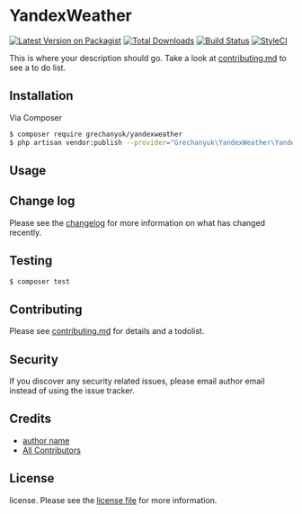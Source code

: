 # YandexWeather

[![Latest Version on Packagist][ico-version]][link-packagist]
[![Total Downloads][ico-downloads]][link-downloads]
[![Build Status][ico-travis]][link-travis]
[![StyleCI][ico-styleci]][link-styleci]

This is where your description should go. Take a look at [contributing.md](contributing.md) to see a to do list.

## Installation

Via Composer

``` bash
$ composer require grechanyuk/yandexweather
$ php artisan vendor:publish --provider="Grechanyuk\YandexWeather\YandexWeatherServiceProvider" --tag="yandexweather.config"
```

## Usage

## Change log

Please see the [changelog](changelog.md) for more information on what has changed recently.

## Testing

``` bash
$ composer test
```

## Contributing

Please see [contributing.md](contributing.md) for details and a todolist.

## Security

If you discover any security related issues, please email author email instead of using the issue tracker.

## Credits

- [author name][link-author]
- [All Contributors][link-contributors]

## License

license. Please see the [license file](license.md) for more information.

[ico-version]: https://img.shields.io/packagist/v/grechanyuk/yandexweather.svg?style=flat-square
[ico-downloads]: https://img.shields.io/packagist/dt/grechanyuk/yandexweather.svg?style=flat-square
[ico-travis]: https://img.shields.io/travis/grechanyuk/yandexweather/master.svg?style=flat-square
[ico-styleci]: https://styleci.io/repos/12345678/shield

[link-packagist]: https://packagist.org/packages/grechanyuk/yandexweather
[link-downloads]: https://packagist.org/packages/grechanyuk/yandexweather
[link-travis]: https://travis-ci.org/grechanyuk/yandexweather
[link-styleci]: https://styleci.io/repos/12345678
[link-author]: https://github.com/grechanyuk
[link-contributors]: ../../contributors
